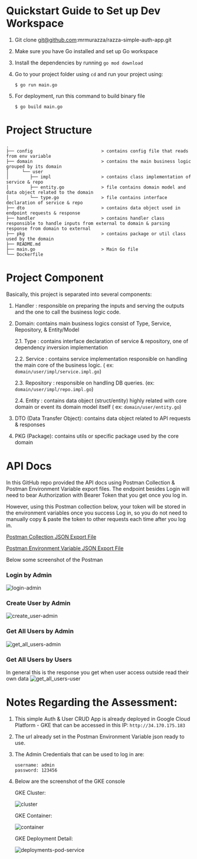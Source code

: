 # Quickstart Guide to Set up Dev Workspace

1. Git clone git@github.com:mrmurazza/razza-simple-auth-app.git
2. Make sure you have Go installed and set up Go workspace
3. Install the dependencies by running `go mod download`
4. Go to your project folder using `cd` and run your project using:

   `$ go run main.go`

5. For deployment, run this command to build binary file

   `$ go build main.go`

# Project Structure

```
.
├── config                          > contains config file that reads from env variable
├── domain                          > contains the main business logic grouped by its domain
│     └── user                      
│        ├── impl                   > contains class implementation of service & repo
│        ├── entity.go              > file contains domain model and data object related to the domain 
│        └── type.go                > file contains interface declaration of service & repo
├── dto                             > contains data object used in endpoint requests & response
├── handler                         > contains handler class responsible to handle inputs from external to domain & parsing response from domain to external
├── pkg                             > contains package or util class used by the domain
├── README.md
├── main.go                         > Main Go file
└── Dockerfile 

```

# Project Component

Basically, this project is separated into several components:

1. Handler : responsible on preparing the inputs and serving the outputs and the one to call the business logic code.
2. Domain: contains main business logics consist of Type, Service, Repository, & Entity/Model

   2.1. Type : contains interface declaration of service & repository, one of dependency inversion implementation

   2.2. Service : contains service implementation responsible on handling the main core of the business logic. (
   ex: `domain/user/impl/service.impl.go`)

   2.3. Repository : responsible on handling DB queries. (ex: `domain/user/impl/repo.impl.go`)

   2.4. Entity : contains data object (struct/entity) highly related with core domain or event its domain model itself (
   ex: `domain/user/entity.go`)
3. DTO (Data Transfer Object): contains data object related to API requests & responses
4. PKG (Package): contains utils or specific package used by the core domain

# API Docs

In this GitHub repo provided the API docs using Postman Collection & Postman Environment Variable export files.
The endpoint besides Login will need to bear Authorization with Bearer Token that you get once you log in.

However, using this Postman collection below, your token will be stored in the environment variables once you success Log in, 
so you do not need to manually copy & paste the token to other requests each time after you log in.

[Postman Collection JSON Export File](postman/Deall%20Jobs%20Assessment.postman_collection.json)

[Postman Environment Variable JSON Export File](postman/environment/8d0bde94-c3cc-423a-968a-09d7171c4f84.json)

Below some screenshot of the Postman

### Login by Admin
![login-admin](postman/screenshot/login-admin.png)

### Create User by Admin
![create_user-admin](postman/screenshot/create_user-admin.png)

### Get All Users by Admin
![get_all_users-admin](postman/screenshot/get_all_users-admin.png)

### Get All Users by Users
In general this is the response you get when user access outside read their own data
![get_all_users-user](postman/screenshot/get_all_users-user.png)

# Notes Regarding the Assessment:
1. This simple Auth & User CRUD App is already deployed in Google Cloud Platform - GKE that can be accessed in this IP: `http://34.170.175.183`
2. The url already set in the Postman Environment Variable json ready to use. 
3. The Admin Credentials that can be used to log in are:
   ```
   username: admin
   password: 123456
   ```
4. Below are the screenshot of the GKE console

   GKE Cluster:

   ![cluster](assessment/clusters.png)

   GKE Container:

   ![container](assessment/container.png)

   GKE Deployment Detail:

   ![deployments-pod-service](assessment/deployments-pod-service.png)
